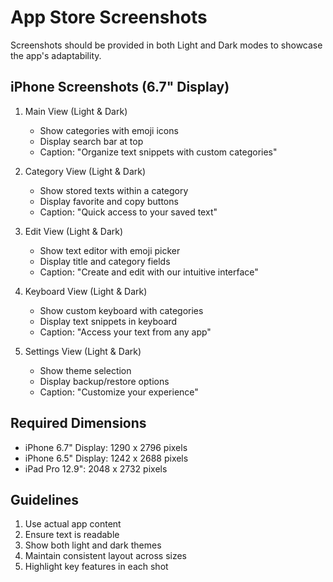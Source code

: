 # App Store Screenshots

Screenshots should be provided in both Light and Dark modes to showcase the app's adaptability.

## iPhone Screenshots (6.7" Display)

1. Main View (Light & Dark)
   - Show categories with emoji icons
   - Display search bar at top
   - Caption: "Organize text snippets with custom categories"

2. Category View (Light & Dark)
   - Show stored texts within a category
   - Display favorite and copy buttons
   - Caption: "Quick access to your saved text"

3. Edit View (Light & Dark)
   - Show text editor with emoji picker
   - Display title and category fields
   - Caption: "Create and edit with our intuitive interface"

4. Keyboard View (Light & Dark)
   - Show custom keyboard with categories
   - Display text snippets in keyboard
   - Caption: "Access your text from any app"

5. Settings View (Light & Dark)
   - Show theme selection
   - Display backup/restore options
   - Caption: "Customize your experience"

## Required Dimensions
- iPhone 6.7" Display: 1290 x 2796 pixels
- iPhone 6.5" Display: 1242 x 2688 pixels
- iPad Pro 12.9": 2048 x 2732 pixels

## Guidelines
1. Use actual app content
2. Ensure text is readable
3. Show both light and dark themes
4. Maintain consistent layout across sizes
5. Highlight key features in each shot
